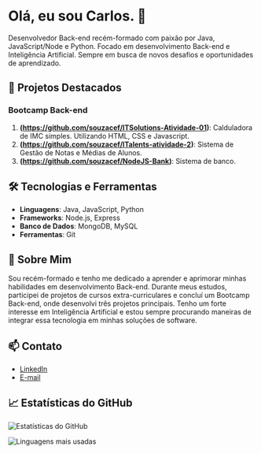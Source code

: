 # Olá, eu sou Carlos. 👋

Desenvolvedor Back-end recém-formado com paixão por Java, JavaScript/Node e Python. Focado em desenvolvimento Back-end e Inteligência Artificial. Sempre em busca de novos desafios e oportunidades de aprendizado.

## 🌟 Projetos Destacados

### Bootcamp Back-end
1. **(https://github.com/souzacef/ITSolutions-Atividade-01)**: Calduladora de IMC simples. Utilizando HTML, CSS e Javascript.
2. **(https://github.com/souzacef/ITalents-atividade-2)**: Sistema de Gestão de Notas e Médias de Alunos.
3. **(https://github.com/souzacef/NodeJS-Bank)**: Sistema de banco.

## 🛠️ Tecnologias e Ferramentas

- **Linguagens**: Java, JavaScript, Python
- **Frameworks**: Node.js, Express
- **Banco de Dados**: MongoDB, MySQL
- **Ferramentas**: Git

## 🚀 Sobre Mim

Sou recém-formado e tenho me dedicado a aprender e aprimorar minhas habilidades em desenvolvimento Back-end. Durante meus estudos, participei de projetos de cursos extra-curriculares e concluí um Bootcamp Back-end, onde desenvolvi três projetos principais. Tenho um forte interesse em Inteligência Artificial e estou sempre procurando maneiras de integrar essa tecnologia em minhas soluções de software.

## 📫 Contato

- [LinkedIn]((https://github.com/souzacef))
- [E-mail](mailto:souzacef@gmail.com)

## 📈 Estatísticas do GitHub

![Estatísticas do GitHub](https://github-readme-stats.vercel.app/api?username=souzacef&show_icons=true&theme=radical)

![Linguagens mais usadas](https://github-readme-stats.vercel.app/api/top-langs/?username=souzacef&layout=compact&theme=radical)
